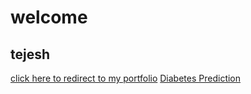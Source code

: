 # welcome
## tejesh 
[click here to redirect to my portfolio](https://tejesh752.github.io/)
[Diabetes Prediction](https://diabetesprediction752.streamlit.app/)
